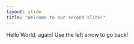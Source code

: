 ```yaml
---
layout: slide
title: "Welcome to our second slide!"
---
```

Hello World, again!
Use the left arrow to go back!
